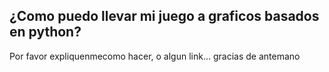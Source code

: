 ## ¿Como puedo llevar mi juego a graficos basados en python?
Por favor expliquenmecomo hacer, o algun link... gracias de antemano
